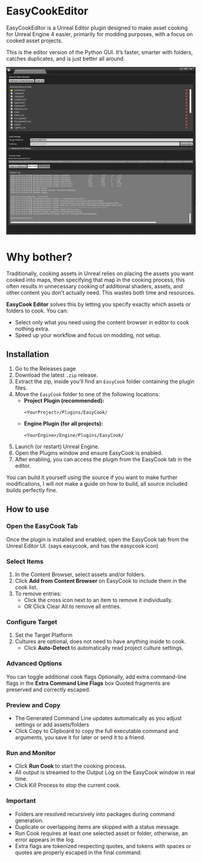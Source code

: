 # EasyCookEditor
EasyCookEditor is a Unreal Editor plugin designed to make asset cooking for Unreal Engine 4 easier, primarily for modding purposes, with a focus on cooked asset projects.

This is the editor version of the Python GUI. It’s faster, smarter with folders, catches duplicates, and is just better all around.

![preview](Resources/preview.png)

# Why bother?
Traditionally, cooking assets in Unreal relies on placing the assets you want cooked into maps, then specifying that map in the cooking process, this often results in unnecessary cooking of additional shaders, assets, and other content you don’t actually need. This wastes both time and resources.

**EasyCook Editor** solves this by letting you specify exactly which assets or folders to cook. You can:
* Select only what you need using the content browser in editor to cook nothing extra.
* Speed up your workflow and focus on modding, not setup.

## Installation
1. Go to the Releases page
2. Download the latest `.zip` release.
3. Extract the zip, inside you’ll find an `EasyCook` folder containing the plugin files.
4. Move the `EasyCook` folder to one of the following locations:
   * **Project Plugin (recommended):**
     ```
     <YourProject>/Plugins/EasyCook/
     ```
   * **Engine Plugin (for all projects):**
     ```
     <YourEngine>/Engine/Plugins/EasyCook/
     ```
5. Launch (or restart) Unreal Engine.
6. Open the Plugins window and ensure EasyCook is enabled.
7. After enabling, you can access the plugin from the EasyCook tab in the editor.

You can build it yourself using the source if you want to make further modifications, I will not make a guide on how to build, all source included builds perfectly fine.

## How to use
### Open the EasyCook Tab
Once the plugin is installed and enabled, open the EasyCook tab from the Unreal Editor UI. (says easycook, and has the easycook icon)

### Select Items
1. In the Content Browser, select assets and/or folders.
2. Click **Add from Content Browser** on EasyCook to include them in the cook list.
3. To remove entries:
   * Click the cross icon next to an item to remove it individually.
   * OR Click Clear All to remove all entries.

### Configure Target
1. Set the Target Platform
2. Cultures are optional, does not need to have anything inside to cook.
   * Click **Auto-Detect** to automatically read project culture settings.

### Advanced Options
You can toggle additional cook flags
Optionally, add extra command-line flags in the **Extra Command Line Flags** box
Quoted fragments are preserved and correctly escaped.

### Preview and Copy
* The Generated Command Line updates automatically as you adjust settings or add assets/folders
* Click Copy to Clipboard to copy the full executable command and arguments, you save it for later or send it to a friend.

### Run and Monitor
* Click **Run Cook** to start the cooking process.
* All output is streamed to the Output Log on the EasyCook window in real time.
* Click Kill Process to stop the current cook.

### Important
* Folders are resolved recursively into packages during command generation.
* Duplicate or overlapping items are skipped with a status message.
* Run Cook requires at least one selected asset or folder, otherwise, an error appears in the log.
* Extra flags are tokenized respecting quotes, and tokens with spaces or quotes are properly escaped in the final command.

